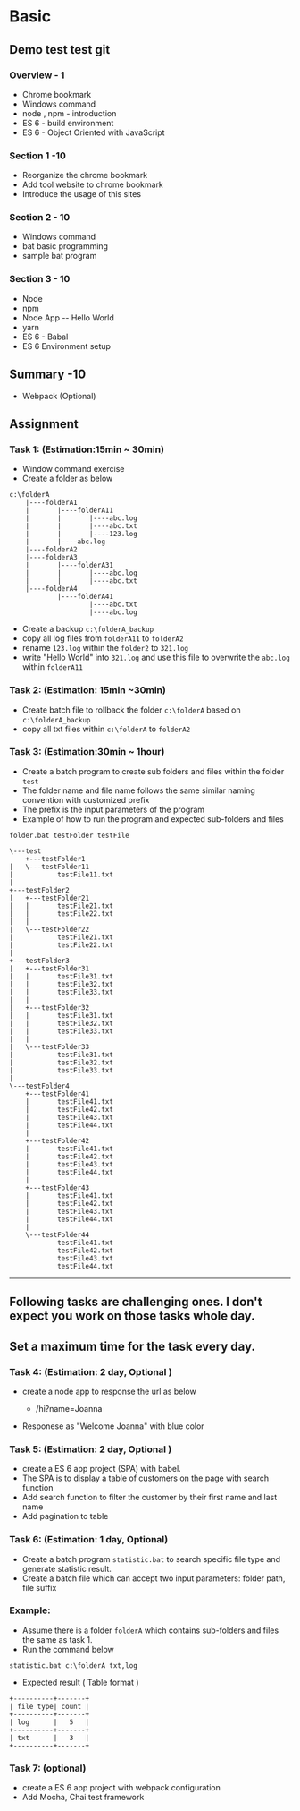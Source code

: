 # Basic

## Demo test test git 

### Overview - 1
* Chrome bookmark
* Windows command
* node , npm - introduction
* ES 6 - build environment
* ES 6 - Object Oriented with JavaScript

### Section 1 -10
* Reorganize the chrome bookmark
* Add tool website to chrome bookmark
* Introduce the usage of this sites


### Section 2 - 10
* Windows command 
* bat basic programming
* sample bat program

### Section 3 - 10
* Node 
* npm  
* Node App -- Hello World
* yarn
* ES 6 - Babal
* ES 6 Environment setup

## Summary -10
* Webpack (Optional)

## Assignment

### Task 1: (Estimation:15min ~ 30min)
* Window command exercise
* Create a folder as below
```
c:\folderA
    |----folderA1
    |       |----folderA11
    |       |       |----abc.log
    |       |       |----abc.txt
    |       |       |----123.log    
    |       |----abc.log    
    |----folderA2
    |----folderA3
    |       |----folderA31
    |       |       |----abc.log      
    |       |       |----abc.txt      
    |----folderA4
            |----folderA41
                    |----abc.txt
                    |----abc.log

```
* Create a backup `c:\folderA_backup`
* copy all log files from `folderA11` to `folderA2`
* rename `123.log` within the `folder2` to `321.log`
* write "Hello World" into `321.log` and use this file to overwrite the `abc.log` within `folderA11`


### Task 2: (Estimation: 15min ~30min)
* Create batch file to rollback the folder `c:\folderA` based on `c:\folderA_backup`
* copy all txt files within `c:\folderA` to `folderA2`


### Task 3:  (Estimation:30min ~ 1hour)

* Create a batch program to create sub folders and files within the folder `test`
* The folder name and file name follows the same similar naming convention with customized prefix
* The prefix is the input parameters of the program
* Example of how to run the program and expected sub-folders and files

```
folder.bat testFolder testFile

\---test
    +---testFolder1
|   \---testFolder11
|           testFile11.txt
|
+---testFolder2
|   +---testFolder21
|   |       testFile21.txt
|   |       testFile22.txt
|   |
|   \---testFolder22
|           testFile21.txt
|           testFile22.txt
|
+---testFolder3
|   +---testFolder31
|   |       testFile31.txt
|   |       testFile32.txt
|   |       testFile33.txt
|   |
|   +---testFolder32
|   |       testFile31.txt
|   |       testFile32.txt
|   |       testFile33.txt
|   |
|   \---testFolder33
|           testFile31.txt
|           testFile32.txt
|           testFile33.txt
|
\---testFolder4
    +---testFolder41
    |       testFile41.txt
    |       testFile42.txt
    |       testFile43.txt
    |       testFile44.txt
    |
    +---testFolder42
    |       testFile41.txt
    |       testFile42.txt
    |       testFile43.txt
    |       testFile44.txt
    |
    +---testFolder43
    |       testFile41.txt
    |       testFile42.txt
    |       testFile43.txt
    |       testFile44.txt
    |
    \---testFolder44
            testFile41.txt
            testFile42.txt
            testFile43.txt
            testFile44.txt
```

---

## Following tasks are challenging ones. I don't expect you work on those tasks whole day. 
## Set a maximum time for the task every day. 


### Task 4: (Estimation: 2 day, Optional )
* create a node app to response the url as below 
    * /hi?name=Joanna

* Responese as "Welcome Joanna" with blue color


### Task 5: (Estimation: 2 day, Optional )
* create a ES 6 app project (SPA) with babel.
* The SPA is to display a table of customers on the page with search function
* Add search function to filter the customer by their first name and last name
* Add pagination to table



### Task 6:  (Estimation: 1 day,  Optional)

* Create a batch program `statistic.bat` to search specific file type  and generate statistic result.
* Create a batch file which can accept two input parameters: folder path, file suffix 


### Example: 

* Assume there is a folder `folderA` which contains sub-folders and files the same as task 1.
* Run the command below

```
statistic.bat c:\folderA txt,log
```

* Expected result ( Table format )

```
+----------+-------+
| file type| count |
+----------+-------+
| log      |   5   |
+----------+-------+
| txt      |   3   |
+----------+-------+
```


### Task 7: (optional)
* create a ES 6 app project with webpack configuration
* Add Mocha, Chai test framework

